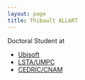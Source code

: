 ```yaml
---
layout: page
title: Thibault ALLART
---
```


Doctoral Student at

* [Ubisoft](https://www.ubisoft.com)
* [LSTA/UMPC](http://www.lsta.lab.upmc.fr/)
* [CEDRIC/CNAM](http://cedric.cnam.fr/)

